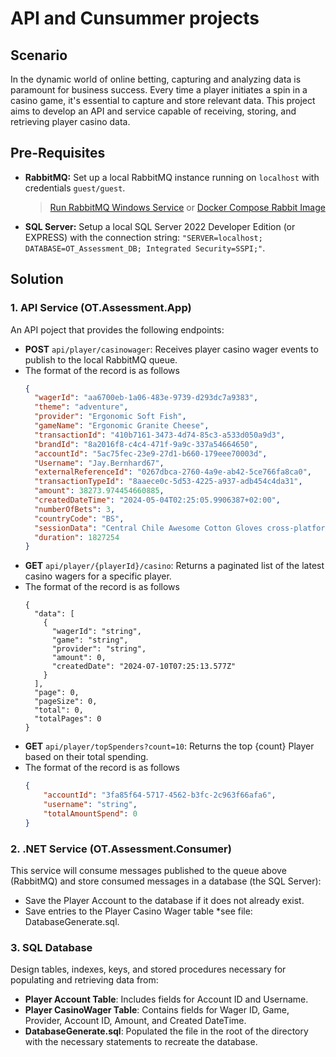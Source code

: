 # API and Cunsummer projects

## Scenario
In the dynamic world of online betting, capturing and analyzing data is paramount for business success. Every time a player initiates a spin in a casino game, it's essential to capture and store relevant data. This project aims to develop an API and service capable of receiving, storing, and retrieving player casino data.

## Pre-Requisites
- **RabbitMQ:** Set up a local RabbitMQ instance running on `localhost` with credentials `guest/guest`.
    > [Run RabbitMQ Windows Service](https://www.rabbitmq.com/docs/install-windows#installer) or
    > [Docker Compose Rabbit Image](docker/RabbitMQ/docker-up.bat)
- **SQL Server:** Setup a local SQL Server 2022 Developer Edition (or EXPRESS) with the connection string: `"SERVER=localhost; DATABASE=OT_Assessment_DB; Integrated Security=SSPI;"`.

## Solution
### 1. API Service (OT.Assessment.App)
An API poject that provides the following endpoints:
- **POST** `api/player/casinowager`: Receives player casino wager events to publish to the local RabbitMQ queue.
- The format of the record is as follows
    ```json
    {
      "wagerId": "aa6700eb-1a06-483e-9739-d293dc7a9383",
      "theme": "adventure",
      "provider": "Ergonomic Soft Fish",
      "gameName": "Ergonomic Granite Cheese",
      "transactionId": "410b7161-3473-4d74-85c3-a533d050a9d3",
      "brandId": "8a2016f8-c4c4-471f-9a9c-337a54664650",
      "accountId": "5ac75fec-23e9-27d1-b660-179eee70003d",
      "Username": "Jay.Bernhard67",
      "externalReferenceId": "0267dbca-2760-4a9e-ab42-5ce766fa8ca0",
      "transactionTypeId": "8aaece0c-5d53-4225-a937-adb454c4da31",
      "amount": 38273.974454660885,
      "createdDateTime": "2024-05-04T02:25:05.9906387+02:00",
      "numberOfBets": 3,
      "countryCode": "BS",
      "sessionData": "Central Chile Awesome Cotton Gloves cross-platform Handmade Rubber Shoes portals leading-edge Coordinator Data Producer end-to-end encoding Gorgeous Clothing View Health, Outdoors & Music embrace Metrics Facilitator morph",
      "duration": 1827254
    }
    ```
- **GET** `api/player/{playerId}/casino`: Returns a paginated list of the latest casino wagers for a specific player.
- The format of the record is as follows
    ```
    {
      "data": [
        {
          "wagerId": "string",
          "game": "string",
          "provider": "string",
          "amount": 0,
          "createdDate": "2024-07-10T07:25:13.577Z"
        }
      ],
      "page": 0,
      "pageSize": 0,
      "total": 0,
      "totalPages": 0
    }
    ```
- **GET** `api/player/topSpenders?count=10`: Returns the top {count} Player based on their total spending.
- The format of the record is as follows
    ```json
    {
        "accountId": "3fa85f64-5717-4562-b3fc-2c963f66afa6",
        "username": "string",
        "totalAmountSpend": 0
    }
    ```
### 2. .NET Service (OT.Assessment.Consumer)
This service will consume messages published to the queue above (RabbitMQ) and store consumed messages in a database (the SQL Server):
- Save the Player Account to the database if it does not already exist.
- Save entries to the Player Casino Wager table *see file: DatabaseGenerate.sql.

### 3. SQL Database
Design tables, indexes, keys, and stored procedures necessary for populating and retrieving data from:
- **Player Account Table**: Includes fields for Account ID and Username.
- **Player CasinoWager Table**: Contains fields for Wager ID, Game, Provider, Account ID, Amount, and Created DateTime.
- **DatabaseGenerate.sql**: Populated the file in the root of the directory with the necessary statements to recreate the database.

